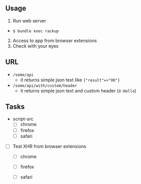 ## Usage

1. Run web server
  - `$ bundle exec rackup`
2. Access to app from browser extensions
3. Check with your eyes

## URL

* `/some/api`
  - it returns simple json text like `{"result"=>"OK"}`
* `/some/api/with/custom/header`
  - it returns simple json text and custom header (`X-Hello`)

## Tasks

* script-src
  - [ ] chrome
  - [ ] firefox
  - [ ] safari
* [ ] Test XHR from browser extensions
  - [ ] chrome
  - [ ] firefox
  - [ ] safari

